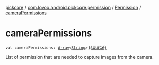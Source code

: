 [pickcore](../../index.md) / [com.lovoo.android.pickcore.permission](../index.md) / [Permission](index.md) / [cameraPermissions](./camera-permissions.md)

# cameraPermissions

`val cameraPermissions: `[`Array`](https://kotlinlang.org/api/latest/jvm/stdlib/kotlin/-array/index.html)`<`[`String`](https://kotlinlang.org/api/latest/jvm/stdlib/kotlin/-string/index.html)`>` [(source)](https://github.com/lovoo/android-pickpic/blob/master/pickcore/pickcore/src/main/kotlin/com/lovoo/android/pickcore/permission/Permission.kt#L47)

List of permission that are needed to capture images from the camera.

